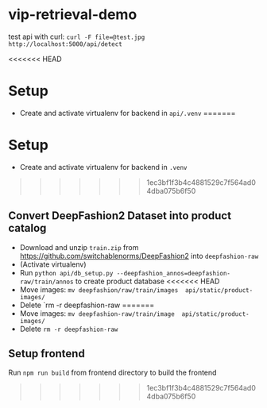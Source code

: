 # vip-retrieval-demo

test api with curl: `curl -F file=@test.jpg  http://localhost:5000/api/detect`

<<<<<<< HEAD
# Setup
* Create and activate virtualenv for backend in `api/.venv`
=======

# Setup
* Create and activate virtualenv for backend in `.venv`

>>>>>>> 1ec3bf1f3b4c4881529c7f564ad04dba075b6f50
## Convert DeepFashion2 Dataset into product catalog
* Download and unzip `train.zip` from https://github.com/switchablenorms/DeepFashion2 into `deepfashion-raw`
* (Activate virtualenv)
* Run `python api/db_setup.py --deepfashion_annos=deepfashion-raw/train/annos` to create product database
<<<<<<< HEAD
* Move images: `mv deepfashion/raw/train/images  api/static/product-images/`
* Delete `rm -r deepfashion-raw
=======
* Move images: `mv deepfashion-raw/train/image  api/static/product-images/`
* Delete `rm -r deepfashion-raw`


## Setup frontend

Run `npm run build` from frontend directory to build the frontend
>>>>>>> 1ec3bf1f3b4c4881529c7f564ad04dba075b6f50
